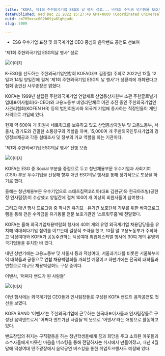 ```yaml
---
title: "KOFA, 제1회 주한외국기업 ESG의 날 행사 성료... 바자회 수익금 유기동물 보호기관에 전달"
datePublished: Wed Dec 21 2022 16:27:49 GMT+0000 (Coordinated Universal Time)
cuid: cm705mxsc002h09jw6lghgudc
slug: 5009

---
```



- ESG 우수기업 표창 및 외국계기업 CEO 중심의 음악밴드 공연도 선보여

'제1회 주한외국기업 ESG의날 행사' 성료

![이미지](https://cdn.hashnode.com/res/hashnode/image/upload/v1739258548564/ff187bb5-2680-4555-847a-e75d0ce42eeb.jpeg)

K-ESG를 선도하는 주한외국기업연합회 KOFA(대표 김종철) 주최로 2022년 12월 12일과 14일 양일간에 걸쳐 '제1회 주한외국기업 ESG의 날 행사'가 성황리에 개최됐다고 협회 송인선 사무총장은 밝혔다.

KOFA는 1999년 설립된 주한외국계기업 연합체로 산업통상자원부 소관 주한글로벌기업대표이사협회(G-CEO)와 고용노동부 비영리단체로 이관 추진 중인 주한외국기업인사관리협회(KOFEN HR) 등의 법인회원사와 외국계 기업에 종사하는 직장인들이 개인 자격으로 가입돼 있다.

현재 약 600여 개 회원사 네트워크를 보유하고 있고 산업통상자원부 및 고용노동부, 서울시, 경기도와 긴밀한 소통창구의 역할을 하며, 15,000여 개 주한외국인투자기업의 경영정보제공과 각종 실태조사 및 정부의 가교 역할을 하는 기관이다.

'제1회 주한외국기업 ESG의날 행사' 진행 모습

![이미지](https://cdn.hashnode.com/res/hashnode/image/upload/v1739258550657/43c7c407-6ca8-43dc-9a23-0dfa690ebb7e.jpeg)

KOFA는 ESG 중 Social 부분을 중점으로 두고 청년채용부문 우수기업과 사회기여(CSR) 부문 우수기업을 선정해 향후 매년 ESG의날 행사를 통해 정기적으로 포상을 하기로 했다.

올해는 청년채용부문 우수기업으로 스태츠칩팩코리아(대표 김원규)와 한국아즈빌(공현정 인사팀장)이 수상했고 양일간에 걸쳐 100여 개 이상의 회원사들이 참여했다.

그리고 매년 행사 프로그램 중 하나인 유기묘ㆍ유기견 보호단체 기부를 위한 바자프로그램을 통해 걷은 수익금을 유기동물 전문 보호기관인 '스트릿투홈'에 전달했다.

KOFA는 올해 외국기업채용박람회 행사에 40여 개의 유명 외국계기업 채용담당들을 유치해 역대최다기업 참여를 이끄는데 결정적 조력을 했고, 10월 말 고용노동부가 주최하고 덕성여대와 KOFA가 공동주관하는 덕성여대 취업페스티벌 행사에 30여 개의 유명외국기업들을 유치한 바 있다.

내년 상반기에는 고용노동부 및 서울시 등과 덕성여대, 서울과기대를 비롯한 서울북부지역 대학들과 공동으로 연합 채용박람회를 개최할 예정이고 하반기에는 전국의 대학들과 연합으로 대규모 채용박람회도 구상 중이다.

어밴사, '어쩌다 밴드가 된 사람들'

![이미지](https://cdn.hashnode.com/res/hashnode/image/upload/v1739258552890/5c109886-86d5-490e-a41b-69f6a58ef592.jpeg)

이번 행사에는 외국계기업 CEO들과 인사팀장들로 구성된 KOFA 밴드의 음악공연도 첫선을 보였다.

KOFA BAND '어밴사'는 주한외국기업에 근무하는 한국대표이사들과 인사팀장들로 구성된 음악밴드로서 '어쩌다 밴드가된 사람들'의 뜻으로 '어밴사'라는 애칭으로 활동하고 있다.

밴드창립의 취지는 구직활동을 하는 청년학생들에게 꿈과 희망을 주고 소외된 이웃들과 소수자들에게 따뜻한 마음을 버스킹을 통해 전달하자는 취지에서 만들어졌고, 내년 4월 말에 덕성여대 민주광장에서 음악공연 버스킹을 통한 취업토크행사도 예정돼 있다.